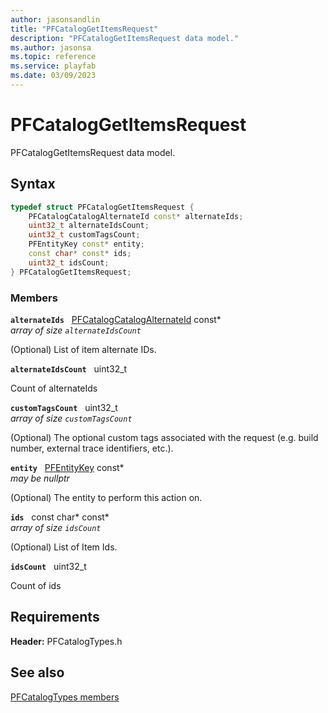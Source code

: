 ```yaml
---
author: jasonsandlin
title: "PFCatalogGetItemsRequest"
description: "PFCatalogGetItemsRequest data model."
ms.author: jasonsa
ms.topic: reference
ms.service: playfab
ms.date: 03/09/2023
---
```


# PFCatalogGetItemsRequest  

PFCatalogGetItemsRequest data model.  

## Syntax  
  
```cpp
typedef struct PFCatalogGetItemsRequest {  
    PFCatalogCatalogAlternateId const* alternateIds;  
    uint32_t alternateIdsCount;  
    uint32_t customTagsCount;  
    PFEntityKey const* entity;  
    const char* const* ids;  
    uint32_t idsCount;  
} PFCatalogGetItemsRequest;  
```
  
### Members  
  
**`alternateIds`** &nbsp; [PFCatalogCatalogAlternateId](pfcatalogcatalogalternateid.md) const*  
*array of size `alternateIdsCount`*  
  
(Optional) List of item alternate IDs.
  
**`alternateIdsCount`** &nbsp; uint32_t  
  
Count of alternateIds
  
**`customTagsCount`** &nbsp; uint32_t  
*array of size `customTagsCount`*  
  
(Optional) The optional custom tags associated with the request (e.g. build number, external trace identifiers, etc.).
  
**`entity`** &nbsp; [PFEntityKey](../../pftypes/structs/pfentitykey-c.md) const*  
*may be nullptr*  
  
(Optional) The entity to perform this action on.
  
**`ids`** &nbsp; const char* const*  
*array of size `idsCount`*  
  
(Optional) List of Item Ids.
  
**`idsCount`** &nbsp; uint32_t  
  
Count of ids
  
  
## Requirements  
  
**Header:** PFCatalogTypes.h
  
## See also  
[PFCatalogTypes members](../pfcatalogtypes_members.md)  

  
  

